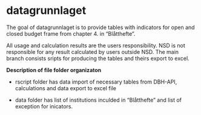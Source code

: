 
<!-- README.md is generated from README.Rmd. Please edit that file -->

# datagrunnlaget

The goal of datagrunnlaget is to provide tables with indicators for open
and closed budget frame from chapter 4. in “Blåtthefte”.

All usage and calculation results are the users responsibility. NSD is
not responsible for any result calculated by users outside NSD. The main
branch consists sripts for producing the tables and theirs export to
excel.

**Description of file folder organizaton**

  - rscript folder has data import of necessary tables from DBH-API,
    calculations and data export to excel file

  - data folder has list of institutions inculded in “Blåtthefte” and
    list of exception for inicators.
